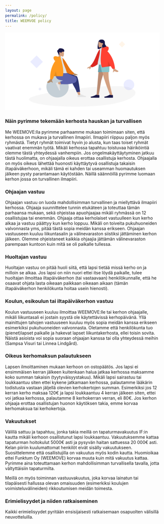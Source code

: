 ```yaml
---
layout: page
permalink: /policy/
title: WEEMVOE policy
---
```


![Kuvitus](/uploads/weemove-illustration-2.png)

### Näin pyrimme tekemään kerhosta hauskan ja turvallisen 

Me WEEMOVE:lla pyrimme parhaamme mukaan toimimaan siten, että kerhossa on mukava ja turvallinen ilmapiiri. 
Ilmapiiri riippuu paljon myös ryhmästä. Tietyt ryhmät toimivat hyvin jo alusta, kun taas toiset ryhmät vaativat enemmän työtä.
Mikäli kerhossa tapahtuu toistuvaa häiriköintiä olemme tästä yhteydessä vanhempiin. Jos ongelmakäyttäytyminen jatkuu tästä 
huolimatta, on ohjaajalla oikeus erottaa osallistuja kerhosta. Ohjaajalla on myös oikeus lähettää huonosti käyttäytyvä 
osallistuja takaisin iltapäiväkerhoon, mikäli tämä ei kahden tai useamman huomautuksen jälkeen pysty parantamaan käytöstään.
Näillä säännöillä pyrimme luomaan kerhon jossa on turvallinen ilmapiiri.

### Ohjaajan vastuu

Ohjaajan vastuu on luoda mahdollisimman turvallinen ja miellyttävä ilmapiiri kerhossa. 
Ohjaaja suunnittelee tunnin etukäteen ja toteuttaa tämän parhaansa mukaan, sekä ohjeistaa apuohjaajaa mikäli ryhmässä 
on 12 osallistujaa tai enemmän. Ohjaaja ottaa kerholaiset vastuulleen kun kerho alkaa ja vastuu päättyy kun kerho loppuu. 
Mikäli on toiveita pukuhuoneiden valvonnasta yms, pitää tästä sopia meidän kanssa erikseen. Ohjaajan vastuuseen kuuluu 
liikuntasalin ja välinevaraston siistiksi jättäminen kerhon jälkeen. Olemme ohjeistaneet kaikkia ohjaajia jättämän 
välinevaraston parempaan kuntoon kuin mitä se oli paikalle tullessa. 

### Huoltajan vastuu 

Huoltajan vastuu on pitää huoli siitä, että lapsi tietää missä kerho on ja milloin se alkaa. Jos lapsi on niin nuori ettei 
itse löydä paikalle, tulee huoltajan ilmoittaa iltapäiväkerhon (tai vastaavaan) henkilökunnalle, että he osaavat ohjata lasta 
oikeaan paikkaan oikeaan aikaan (tämän iltapäiväkerhon henkilökunta hoitaa usein hienosti). 

### Koulun, esikoulun tai iltapäiväkerhon vastuu 

Koulun vastuuseen kuuluu ilmoittaa WEEMOVE:lle tai kerhon ohjaajalle, mikäli liikuntasali ei jostain syystä ole 
käytettävissä kerhopäivänä. Yllä mainittujen tahojen vastuuseen kuuluu myös sopia meidän kanssa erikseen esimerkiksi 
pukuhuoneiden valvonnasta. Oletamme että henkilökunta tuo (pienet)lapset paikalle ja hakevat lapset liikuntakerhosta, 
ellei toisin sovita. Näistä asioista voi sopia suoraan ohjaajan kanssa tai olla yhteydessä meihin 
(Sampsa Visuri tai Linnea Lindgård). 

### Oikeus kerhomaksun palautukseen 

Lapsen ilmoittaminen mukaan kerhoon on ostopäätös. Jos lapsi ei ensimmäisen kerran jälkeen kuitenkaan halua jatkaa 
kerhossa maksamme koko summan takaisin (tyytyväisyystakuu). Mikäli lapsi sairastuu tai loukkaantuu siten ettei kykene 
jatkamaan kerhossa, palautamme lääkärin todistusta vastaan jäljellä olevien kerhokertojen summan. Esimerkiksi jos 12 kerran 
kerho maksaa 120€ ja lapsi loukkaantuu 4 kerran jälkeen siten, ettei voi jatkaa kerhossa, palautamme 8 kerhokerran verran, 
eli 80€. Jos kerhon ohjaaja erottaa osallistujan huonon käytöksen takia, emme korvaa kerhomaksua tai kerhokertoja. 

### Vakuutukset 

Välillä sattuu ja tapahtuu, jonka takia meillä on tapaturmavakuutus IF:in kautta mikäli kerhoon osallistunut 
lapsi loukkaantuu. Vakuutuksemme kattaa tapaturman hoitokulut 5000€ asti ja pysyvän haitan sattuessa 20 000€ asti. 
Kelan piiriin kuulumattomat henkilöt eivät sisälly vakuutukseen. Suosittelemme että osallistujilla on vakuutus myös 
kodin kautta. Huomioikaa ettei Funktum Oy (WEEMOVE) korvaa muuta kuin mitä vakuutus kattaa. Pyrimme aina toteuttamaan 
kerhon mahdollisimman turvallisella tavalla, jotta vältyttäisiin tapaturmilta. 

Meillä on myös toiminnan vastuuvakuutus, joka korvaa lainatun tai tilapäisesti hallussa olevan omaisuuden 
(esimerkiksi koulujen voimisteluvälineiden) rikkoutumisen meidän toimesta.

### Erimielisyydet ja niiden ratkaiseminen

Kaikki erimielisyydet pyritään ensisijaisesti ratkaisemaan osapuolten välisillä neuvotteluilla. 
